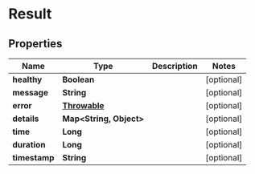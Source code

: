 # Result

## Properties
Name | Type | Description | Notes
------------ | ------------- | ------------- | -------------
**healthy** | **Boolean** |  |  [optional]
**message** | **String** |  |  [optional]
**error** | [**Throwable**](Throwable.md) |  |  [optional]
**details** | **Map&lt;String, Object&gt;** |  |  [optional]
**time** | **Long** |  |  [optional]
**duration** | **Long** |  |  [optional]
**timestamp** | **String** |  |  [optional]
